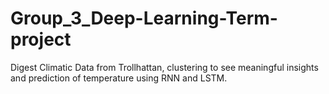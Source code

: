 # Group_3_Deep-Learning-Term-project
Digest Climatic Data from Trollhattan, clustering to see meaningful insights and prediction of temperature using RNN and LSTM.
